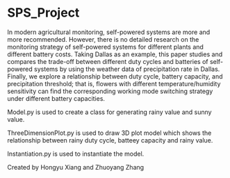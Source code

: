 # SPS_Project
In modern agricultural monitoring, self-powered systems are more and more recommended. However, there is no detailed research on the monitoring strategy of self-powered systems for different plants and different battery costs. Taking Dallas as an example, this paper studies and compares the trade-off between different duty cycles and batteries of self-powered systems by using the weather data of precipitation rate in Dallas. Finally, we explore a relationship between duty cycle, battery capacity, and precipitation threshold; that is, flowers with different temperature/humidity sensitivity can find the corresponding working mode switching strategy under different battery capacities.

Model.py is used to create a class for generating rainy value and sunny value.

ThreeDimensionPlot.py is used to draw 3D plot model which shows the relationship between rainy duty cycle, batteey capacity and rainy value.

Instantiation.py is used to instantiate the model.

Created by Hongyu Xiang and Zhuoyang Zhang
